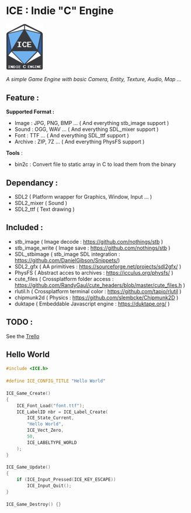 # ICE : Indie "C" Engine
<img alt="ICE Logo" src="logo/logo_hq.png" width=20% height=20%> 

_A simple Game Engine with basic Camera, Entity, Texture, Audio, Map ..._
	
## Feature :

**Supported Format :** 

- Image   : JPG, PNG, BMP ... ( And everything stb_image support )
- Sound   : OGG, WAV ... ( And everything SDL_mixer support )
- Font    : TTF ... ( And everything SDL_ttf support )
- Archive : ZIP, 7Z ... ( And everything PhysFS support ) 

**Tools** :

- bin2c : Convert file to static array in C to load them from the binary

## Dependancy : 

- SDL2 ( Platform wrapper for Graphics, Window, Input ... )  
- SDL2_mixer ( Sound )   
- SDL2_ttf ( Text drawing ) 

## Included : 

- stb_image ( Image decode : https://github.com/nothings/stb )
- stb_image_write ( Image save : https://github.com/nothings/stb )
- SDL_stbimage ( stb_image SDL integration : https://github.com/DanielGibson/Snippets/)
- SDL2_gfx ( AA primitives : https://sourceforge.net/projects/sdl2gfx/ )
- PhysFS ( Abstract acces to archives : https://icculus.org/physfs/ )
- cute_files ( Crossplatform folder access : https://github.com/RandyGaul/cute_headers/blob/master/cute_files.h )
- rlutil.h ( Crossplatform terminal color : https://github.com/tapio/rlutil )
- chipmunk2d ( Physics : https://github.com/slembcke/Chipmunk2D )
- duktape ( Embeddable Javascript engine : https://duktape.org/ )

## TODO :
See the	[Trello](https://trello.com/b/HOWcrZRM/ice/)

## Hello World

```c
#include <ICE.h>

#define ICE_CONFIG_TITLE "Hello World"

ICE_Game_Create()
{
	ICE_Font_Load("font.ttf");
	ICE_LabelID nbr = ICE_Label_Create(
		ICE_State_Current, 
		"Hello World",
		ICE_Vect_Zero,
		50, 
		ICE_LABELTYPE_WORLD
	);
}

ICE_Game_Update()
{
	if (ICE_Input_Pressed(ICE_KEY_ESCAPE)) 
		ICE_Input_Quit();
}

ICE_Game_Destroy() {}
```
